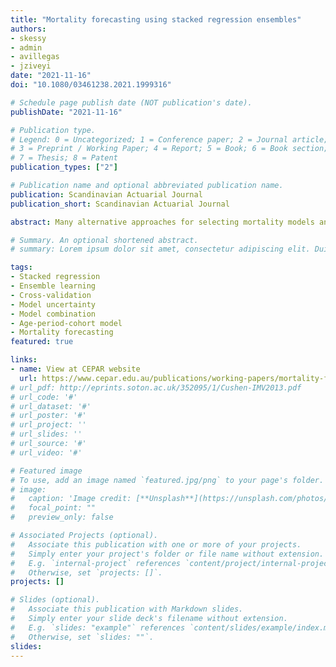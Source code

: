 ```yaml
---
title: "Mortality forecasting using stacked regression ensembles"
authors:
- skessy
- admin
- avillegas
- jziveyi
date: "2021-11-16"
doi: "10.1080/03461238.2021.1999316"

# Schedule page publish date (NOT publication's date).
publishDate: "2021-11-16"

# Publication type.
# Legend: 0 = Uncategorized; 1 = Conference paper; 2 = Journal article;
# 3 = Preprint / Working Paper; 4 = Report; 5 = Book; 6 = Book section;
# 7 = Thesis; 8 = Patent
publication_types: ["2"]

# Publication name and optional abbreviated publication name.
publication: Scandinavian Actuarial Journal
publication_short: Scandinavian Actuarial Journal

abstract: Many alternative approaches for selecting mortality models and forecasting mortality have been proposed. The usual practice is to base forecasts on a single mortality model selected using in-sample goodness-of-fit measures. However, cross-validation measures are increasingly being used in model selection, and model combination methods are becoming a common alternative to using a single mortality model. We propose and assess a stacked regression ensemble that optimally combines different mortality models to reduce out-of-sample mean squared errors and mitigate model selection risk. Stacked regression uses a meta-learner to approximate horizon-specific weights by minimizing a cross-validation criterion for each forecasting horizon. The horizon-specific weights determine a mortality model combination customized to each horizon. We use 44 populations from the Human Mortality Database to compare the stacked regression ensemble with alternative methods. We show that, using one-year-ahead to 15-year-ahead out-of-sample mean squared errors, the stacked regression ensemble improves mortality forecast accuracy by 13% - 49% for males and 19% - 90% for females over individual mortality models. The stacked regression ensembles also have better predictive accuracy than other model combination methods, including Simple Model Averaging, Bayesian Model Averaging, and Model Confidence Set. We provide an R package, CoMoMo, that combines forecasts for Generalized-Age-Period-Cohort models.

# Summary. An optional shortened abstract.
# summary: Lorem ipsum dolor sit amet, consectetur adipiscing elit. Duis posuere tellus ac convallis placerat. Proin tincidunt magna sed ex sollicitudin condimentum.

tags:
- Stacked regression
- Ensemble learning
- Cross-validation
- Model uncertainty
- Model combination
- Age-period-cohort model
- Mortality forecasting
featured: true

links:
- name: View at CEPAR website
  url: https://www.cepar.edu.au/publications/working-papers/mortality-forecasting-using-stacked-regression-ensembles
# url_pdf: http://eprints.soton.ac.uk/352095/1/Cushen-IMV2013.pdf
# url_code: '#'
# url_dataset: '#'
# url_poster: '#'
# url_project: ''
# url_slides: ''
# url_source: '#'
# url_video: '#'

# Featured image
# To use, add an image named `featured.jpg/png` to your page's folder. 
# image:
#   caption: 'Image credit: [**Unsplash**](https://unsplash.com/photos/pLCdAaMFLTE)'
#   focal_point: ""
#   preview_only: false

# Associated Projects (optional).
#   Associate this publication with one or more of your projects.
#   Simply enter your project's folder or file name without extension.
#   E.g. `internal-project` references `content/project/internal-project/index.md`.
#   Otherwise, set `projects: []`.
projects: []

# Slides (optional).
#   Associate this publication with Markdown slides.
#   Simply enter your slide deck's filename without extension.
#   E.g. `slides: "example"` references `content/slides/example/index.md`.
#   Otherwise, set `slides: ""`.
slides:
---
```

